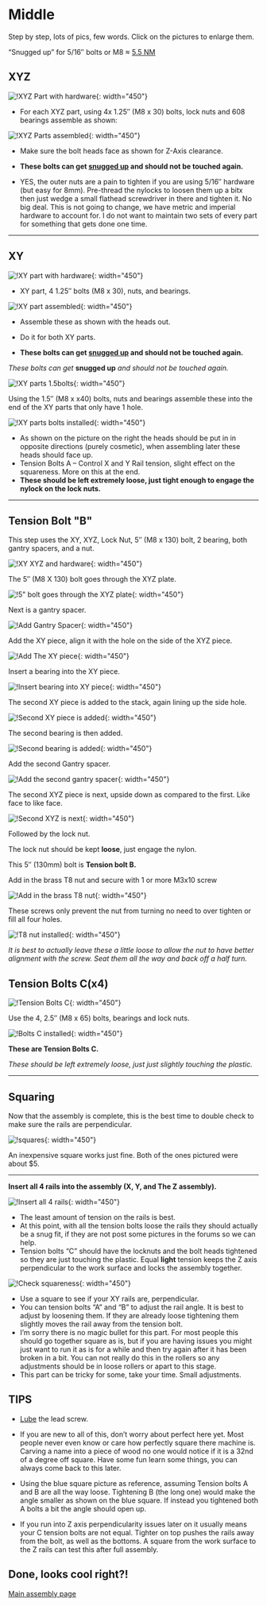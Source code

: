 # Middle

Step by step, lots of pics, few words. Click on the pictures to enlarge them.

“Snugged up” for 5/16″ bolts or M8 ≈ [5.5 NM](http://convert-units.info/torque/newton-meter/5.5)

## XYZ 

![!XYZ Part with hardware](https://www.v1engineering.com/wp-content/uploads/2018/10/IMG_20181030_1556122.jpg){: width="450"}

- For each XYZ part, using 4x 1.25″ (M8 x 30) bolts, lock nuts and 608 bearings assemble as shown:

![!XYZ Parts assembled](https://www.v1engineering.com/wp-content/uploads/2018/10/IMG_20181030_1616102.jpg){: width="450"}

- Make sure the bolt heads face as shown for Z-Axis clearance.

- **These bolts can get [snugged up](http://convert-units.info/torque/newton-meter/5.5) and should not
be touched again.**

- YES, the outer nuts are a pain to tighten if you are using 5/16″ hardware (but easy for 8mm).
    Pre-thread the nylocks to loosen them up a bitx then just wedge a small flathead screwdriver in
    there and tighten it. No big deal. This is not going to change, we have metric and imperial
    hardware to account for. I do not want to maintain two sets of every part for something that
    gets done one time.
___

## XY

![!XY part with hardware](https://www.v1engineering.com/wp-content/uploads/2018/10/IMG_20181030_1557382.jpg){: width="450"}

- XY part, 4 1.25″ bolts (M8 x 30), nuts, and bearings.

![!XY part assembled](https://www.v1engineering.com/wp-content/uploads/2018/10/IMG_20181030_1616412.jpg){: width="450"}

- Assemble these as shown with the heads out.

- Do it for both XY parts.

- **These bolts can get [snugged up](http://convert-units.info/torque/newton-meter/5.5) and should not
be touched again.**

*These bolts can get* **snugged up** *and should not be touched again.*

![!XY parts 1.5bolts](https://www.v1engineering.com/wp-content/uploads/2018/10/IMG_20181030_1626022.jpg){: width="450"}

Using the 1.5″ (M8 x x40) bolts, nuts and bearings assemble these into the end of the XY parts that only have 1 hole.

![!XY parts bolts installed](https://www.v1engineering.com/wp-content/uploads/2018/10/IMG_20181030_163158.jpg){: width="450"}

- As shown on the picture on the right the heads should be put in in opposite directions (purely cosmetic), when assembling later these heads should face up.
- Tension Bolts A – Control X and Y Rail tension, slight effect on the squareness. More on this at the end.
- **These should be left extremely loose, just tight enough to engage the nylock on the lock nuts.**
___

## Tension Bolt "B"

This step uses the XY, XYZ, Lock Nut, 5″ (M8 x 130) bolt, 2 bearing, both gantry spacers, and a nut.

![!XY XYZ and hardware](https://www.v1engineering.com/wp-content/uploads/2018/10/IMG_20181030_1638362.jpg){: width="450"}

The 5″ (M8 X 130) bolt goes through the XYZ plate.

![!5" bolt goes through the XYZ plate](https://www.v1engineering.com/wp-content/uploads/2018/10/IMG_20181030_1639302.jpg){: width="450"}

Next is a gantry spacer.

![!Add Gantry Spacer](https://www.v1engineering.com/wp-content/uploads/2018/10/IMG_20181030_1640182.jpg){: width="450"}

Add the XY piece, align it with the hole on the side of the XYZ piece.

![!Add The XY piece](https://www.v1engineering.com/wp-content/uploads/2018/10/IMG_20181030_1646402.jpg){: width="450"}

Insert a bearing into the XY piece.

![!Insert bearing into XY piece](https://www.v1engineering.com/wp-content/uploads/2018/10/IMG_20181030_1648012.jpg){: width="450"}

The second XY piece is added to the stack, again lining up the side hole.

![!Second XY piece is added](https://www.v1engineering.com/wp-content/uploads/2018/10/IMG_20181030_1649142.jpg){: width="450"}

The second bearing is then added.

![!Second bearing is added](https://www.v1engineering.com/wp-content/uploads/2018/10/IMG_20181030_1652502.jpg){: width="450"}

Add the second Gantry spacer.

![!Add the second gantry spacer](https://www.v1engineering.com/wp-content/uploads/2018/10/IMG_20181030_1653542.jpg){: width="450"}

The second XYZ piece is next, upside down as compared to the first. Like face to like face.

![!Second XYZ is next](https://www.v1engineering.com/wp-content/uploads/2018/10/IMG_20181030_1655532.jpg){: width="450"}

Followed by the lock nut.

The lock nut should be kept **loose**, just engage the nylon.

This 5″ (130mm) bolt is **Tension bolt B.**
 

Add in the brass T8 nut and secure with 1 or more M3x10 screw

![!Add in the brass T8 nut](https://www.v1engineering.com/wp-content/uploads/2018/10/IMG_20181030_165915.jpg){: width="450"}

These screws only prevent the nut from turning no need to over tighten or fill all four holes.

![!T8 nut installed](https://www.v1engineering.com/wp-content/uploads/2018/10/IMG_20181030_1700362.jpg){: width="450"}

*It is best to actually leave these a little loose to allow the nut to have better alignment with
the screw. Seat them all the way and back off a half turn.*

## Tension Bolts C(x4)

![!Tension Bolts C](https://www.v1engineering.com/wp-content/uploads/2018/10/IMG_20181030_1712022.jpg){: width="450"}

Use the 4, 2.5″ (M8 x 65) bolts, bearings and lock nuts.

![!Bolts C installed](https://www.v1engineering.com/wp-content/uploads/2018/10/IMG_20181030_1828372-1.jpg){: width="450"}

**These are Tension Bolts C.**

*These should be left extremely loose, just just slightly touching the plastic.*
___

## Squaring

Now that the assembly is complete, this is the best time to double check to make sure the rails are perpendicular.

![!squares](https://www.v1engineering.com/wp-content/uploads/2015/07/IMG_20160527_131137.jpg){: width="450"}

An inexpensive square works just fine. Both of the ones pictured were about $5.
___


**Insert all 4 rails into the assembly  (X, Y, and The Z assembly).**

![!Insert all 4 rails](https://www.v1engineering.com/wp-content/uploads/2018/10/IMG_20181030_1748442.jpg){: width="450"}

- The least amount of tension on the rails is best.
- At this point, with all the tension bolts loose the rails they should actually be a snug fit, if
    they are not post some pictures in the forums so we can help.
- Tension bolts “C” should have the locknuts and the bolt heads tightened so they are just touching
    the plastic. Equal **light** tension keeps the Z axis perpendicular to the work surface and locks
    the assembly together.

![!Check squareness](https://www.v1engineering.com/wp-content/uploads/2018/10/IMG_20181030_174730.jpg){: width="450"}

- Use a square to see if your XY rails are, perpendicular.
- You can tension bolts “A” and “B” to adjust the rail angle. It is best to adjust by loosening them. If they are already loose tightening them slightly moves the rail away from the tension bolt.
- I’m sorry there is no magic bullet for this part. For most people this should go together square as is, but if you are having issues you might just want to run it as is for a while and then try again after it has been broken in a bit. You can not really do this in the rollers so any adjustments should be in loose rollers or apart to this stage.
- This part can be tricky for some, take your time. Small adjustments.

## TIPS

- [Lube](https://vicious1-com.myshopify.com/products/super-lube-silicone-lubricating-grease-with-syncolon-ptfe) the lead screw.

- If you are new to all of this, don’t worry about perfect here yet. Most people never even know or
    care how perfectly square there machine is. Carving a name into a piece of wood no one would
    notice if it is a 32nd of a degree off square. Have some fun learn some things, you can always
    come back to this later.

- Using the blue square picture as reference, assuming Tension bolts A and B are all the way loose.
    Tightening B (the long one) would make the angle smaller as shown on the blue square. If instead
    you tightened both A bolts a bit the angle should open up.

- If you run into Z axis perpendicularity issues later on it usually means your C tension bolts are
    not equal. Tighter on top pushes the rails away from the bolt, as well as the bottoms. A square
    from the work surface to the Z rails can test this after full assembly.

## Done, looks cool right?!

[Main assembly page](index.md)
